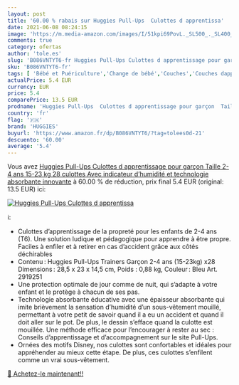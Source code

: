```yaml
---
layout: post
title: '60.00 % rabais sur Huggies Pull-Ups  Culottes d apprentissa'
date: 2021-06-08 08:24:15
image: 'https://m.media-amazon.com/images/I/51kpi69PovL._SL500_._SL400_.jpg'
comments: true
category: ofertas
author: 'tole.es'
slug: 'B086VNTYT6-fr Huggies Pull-Ups Culottes d apprentissage pour garçon...'
sku: 'B086VNTYT6-fr'
tags: [ 'Bébé et Puériculture','Change de bébé','Couches','Couches dapprentissage jetables','Couches jetables','huggies', ]
actualPrice: 5.4 EUR
currency: EUR
price: 5.4
comparePrice: 13.5 EUR
prodname: 'Huggies Pull-Ups  Culottes d apprentissage pour garçon  Taille 2-4 ans  15-23 kg   28 culottes  Avec indicateur d’humidité et technologie absorbante innovante'
country: 'fr'
flag: '🇫🇷'
brand: 'HUGGIES'
buyurl: 'https://www.amazon.fr/dp/B086VNTYT6/?tag=tolees0d-21'
descuento: '60.00'
average: '5.4'
---
```


Vous avez [Huggies Pull-Ups  Culottes d apprentissage pour garçon  Taille 2-4 ans  15-23 kg   28 culottes  Avec indicateur d’humidité et technologie absorbante innovante](https://www.amazon.fr/dp/B086VNTYT6/?tag=tolees0d-21)  à  60.00 % de réduction, prix final  5.4 EUR (original: 13.5 EUR) ici:

[![Huggies Pull-Ups  Culottes d apprentissa](https://m.media-amazon.com/images/I/51kpi69PovL._SL500_._SL400_.jpg)](https://www.amazon.fr/dp/B086VNTYT6/?tag=tolees0d-21)

ℹ️:

- Culottes d’apprentissage de la propreté pour les enfants de 2-4 ans (T6). Une solution ludique et pédagogique pour apprendre à être propre. Faciles à enfiler et à retirer en cas d’accident grâce aux côtés déchirables
- Contenu : Huggies Pull-Ups Trainers Garçon 2-4 ans (15-23kg) x28 Dimensions : 28,5 x 23 x 14,5 cm, Poids : 0,88 kg, Couleur : Bleu Art. 2919251
- Une protection optimale de jour comme de nuit, qui s’adapte à votre enfant et le protège à chacun de ses pas.
- Technologie absorbante éducative avec une épaisseur absorbante qui imite brièvement la sensation d’humidité d’un sous-vêtement mouillé, permettant à votre petit de savoir quand il a eu un accident et quand il doit aller sur le pot. De plus, le dessin s’efface quand la culotte est mouillée. Une méthode efficace pour l’encourager à rester au sec : Conseils d’apprentissage et d’accompagnement sur le site Pull-Ups.
- Ornées des motifs Disney, nos culottes sont confortables et idéales pour appréhender au mieux cette étape. De plus, ces culottes s’enfilent comme un vrai sous-vêtement.

[🛒 Achetez-le maintenant!!](https://www.amazon.fr/dp/B086VNTYT6/?tag=tolees0d-21)
